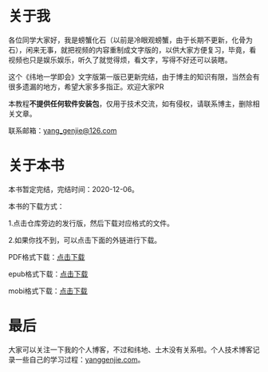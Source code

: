 # 关于我

各位同学大家好，我是螃蟹化石（以前是冷眼观螃蟹，由于长期不更新，化骨为石），闲来无事，就把视频的内容重制成文字版的，以供大家方便复习，毕竟，看视频也只是娱乐娱乐，听久了就觉得烦，看文字，写得不好还可以装瞎。

这个《纬地一学即会》文字版第一版已更新完结，由于博主的知识有限，当然会有很多遗漏的地方，希望大家多多指正。欢迎大家PR

本教程**不提供任何软件安装包**，仅用于技术交流，如有侵权，请联系博主，删除相关文章。

联系邮箱：[yang_genjie@126.com](yang_genjie@126.com)

# 关于本书

本书暂定完结，完结时间：2020-12-06。

本书的下载方式：

1.点击仓库旁边的发行版，然后下载对应格式的文件。

2.如果你找不到，可以点击下面的外链进行下载。

PDF格式下载：[点击下载](https://wwi.lanzous.com/ihWbYjmx8vi)

epub格式下载：[点击下载](https://www.lanzoui.com/iftvYj444cd)

mobi格式下载：[点击下载](https://www.lanzoui.com/iwlFIj443xi)



# 最后

大家可以关注一下我的个人博客，不过和纬地、土木没有关系啦。个人技术博客记录一些自己的学习过程：[yanggenjie.com](yanggenjie.com)。

